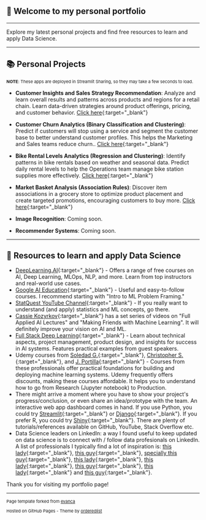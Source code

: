 ## 👋 Welcome to my personal portfolio 

---

Explore my latest personal projects and find free resources to learn and apply Data Science.

--- 
## 📚 Personal Projects
<p style="font-size:11px"> <b>NOTE</b>: These apps are deployed in Streamlit Sharing, so they may take a few seconds to load. </p>

* **Customer Insights and Sales Strategy Recommendation**: Analyze and learn overall results and patterns across products and regions for a retail chain. Learn data-driven strategies around product offerings, pricing, and customer behavior. [Click here](https://portfolio-kmart.streamlit.app/){:target="_blank"} 

* **Customer Churn Analytics (Binary Classification and Clustering)**: Predict if customers will stop using a service and segment the customer base to better understand customer profiles. This helps the Marketing and Sales teams reduce churn.. [Click here](https://fernando-telecom-customer-base.streamlitapp.com/){:target="_blank"}  

* **Bike Rental Levels Analytics (Regression and Clustering)**: Identify patterns in bike rentals based on weather and seasonal data. Predict daily rental levels to help the Operations team manage bike station supplies more effectively. [Click here](https://fernando-rental-bikes.streamlitapp.com/){:target="_blank"} 

* **Market Basket Analysis (Association Rules)**: Discover item associations in a grocery store to optimize product placement and create targeted promotions, encouraging customers to buy more. [Click here](https://fernando-market-basket.streamlitapp.com/){:target="_blank"}  


* **Image Recognition**: Coming soon.
* **Recommender Systems**: Coming soon.

---
## 📌 Resources to learn and apply Data Science

* [DeepLearning.AI](https://www.deeplearning.ai/){:target="_blank"} - Offers a range of free courses on AI, Deep Learning, MLOps, NLP, and more. Learn from top instructors and real-world use cases.
* [Google AI Education](https://ai.google/education/){:target="_blank"} - Useful and easy-to-follow courses. I recommend starting with "Intro to ML Problem Framing."
* [StatQuest YouTube Channel](https://www.youtube.com/channel/UCtYLUTtgS3k1Fg4y5tAhLbw){:target="_blank"} - If you really want to understand (and apply) statistics and ML concepts, go there.
* [Cassie Kozyrkov](https://www.youtube.com/c/Kozyrkov/playlists){:target="_blank"} has a set series of videos on "Full Applied AI Lectures" and "Making Friends with Machine Learning". It will definitely improve your vision on AI and ML.
* [Full Stack Deep Learning](https://course.fullstackdeeplearning.com/){:target="_blank"} - Learn about technical aspects, project management, product design, and insights for success in AI systems. Features practical examples from guest speakers.
* Udemy courses from [Soledad G.](https://www.udemy.com/user/soledad-galli/){:target="_blank"}, [Christopher S.](https://www.udemy.com/user/christopher-samiullah/){:target="_blank"}, and [J. Portilla](https://www.udemy.com/user/joseportilla/){:target="_blank"} - Courses from these professionals offer practical foundations for building and deploying machine learning systems. Udemy frequently offers discounts, making these courses affordable. It helps you to understand how to go from Research (Jupyter notebook) to Production.
* There might arrive a moment where you have to show your project's progress/conclusion, or even share an idea/prototype with the team. An interactive web app dashboard comes in hand. If you use Python, you could try [Streamlit](https://www.streamlit.io/){:target="_blank"} or [Django](https://www.djangoproject.com/){:target="_blank"}. If you prefer R, you could try [Shiny](https://shiny.rstudio.com/){:target="_blank"}. There are plenty of tutorials/references available on GitHub, YouTube, Stack Overflow etc.
* Data Science leaders on LinkedIn: a way I found useful to keep updated on data science is to connect with / follow data profesionals on LinkedIn. A list of professionals I typically find a lot of inspiration is: [this lady](https://www.linkedin.com/in/kozyrkov/){:target="_blank"}, [this guy](https://www.linkedin.com/in/andrewyng/){:target="_blank"}, [specially this guy](https://www.linkedin.com/in/eric-weber-060397b7/){:target="_blank"}, [this lady](https://www.linkedin.com/in/chiphuyen/){:target="_blank"}, [this lady](https://www.linkedin.com/in/soledad-galli/){:target="_blank"}, [this guy](https://www.linkedin.com/in/stevenouri/){:target="_blank"}, [this lady](https://www.linkedin.com/in/dalianaliu/){:target="_blank"} and [this guy](https://www.linkedin.com/in/datawithdanny/){:target="_blank"}.


Thank you for visiting my portfolio page!

---
<p style="font-size:11px">Page template forked from <a href="https://github.com/evanca/quick-portfolio" target="_blank">evanca</a></p>
<p style="font-size:11px">Hosted on GitHub Pages - Theme by <a href="https://github.com/orderedlist" target="_blank">orderedlist</a> </p>

<!-- Remove above link if you don't want to attibute -->
